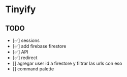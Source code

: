 # Tinyify

## TODO
- [✅] sessions
- [✅] add firebase firestore
- [✅] API
- [✅] redirect
- [] agregar user id a firestore y filtrar las urls con eso
- [] command palette
